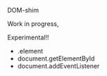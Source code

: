 DOM-shim

Work in progress,

Experimental!!

 - .element
 - document.getElementById
 - document.addEventListener